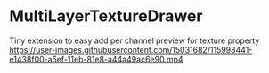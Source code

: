 # MultiLayerTextureDrawer
Tiny extension to easy add per channel preview for texture property
https://user-images.githubusercontent.com/15031682/115998441-e1438f00-a5ef-11eb-81e8-a44a49ac6e90.mp4

